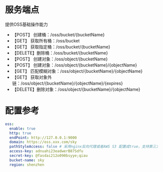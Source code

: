 # 服务端点

提供OSS基础操作能力
- 【POST】  创建桶：/oss/bucket/{bucketName}
- 【GET】   获取所有桶：/oss/bucket
- 【GET】   获取指定桶：/oss/bucket/{bucketName}
- 【DELETE】删除桶：/oss/bucket/{bucketName}
- 【POST】  创建对象：/oss/object/{bucketName}
- 【POST】  创建对象：/oss/object/{bucketName}/{objectName}
- 【GET】   匹配模糊对象：/oss/object/{bucketName}/{objectName}
- 【GET】   获取对象外链：/oss/object/{bucketName}/{objectName}/{expires}
- 【DELETE】删除对象：/oss/object/{bucketName}/{objectName}

# 配置参考

```yaml
oss:
  enable: true
  http: true
  endPoint: http://127.0.0.1:9000
  domain: https://oss.xxx.com/sky
  pathStyleAccess: false # 采用nginx反向代理或者AWS S3 配置成true，支持第三方云存储配置成false
  access-key: adnuahi23eadwerB87Sdfu 
  secret-key: @fasdai212o090bsyye;qiau 
  bucket-name: sky 
  region: shenzhen
```